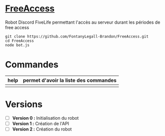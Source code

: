 # [FreeAccess](http://scarface06.xyz/bot/FreeAccess)

Robot Discord FiveLife permettant l'accès au serveur durant les périodes de free access

    git clone https://github.com/FontanyLegall-Brandon/FreeAccess.git
    cd FreeAccess
    node bot.js

# Commandes

| help | permet d'avoir la liste des commandes  |
|--|--|
|  |  |


# Versions

 - [ ] **Version 0 :** Initialisation du robot
 - [ ] **Version 1 :** Création de l'API
 - [ ] **Version 2 :** Création du robot
